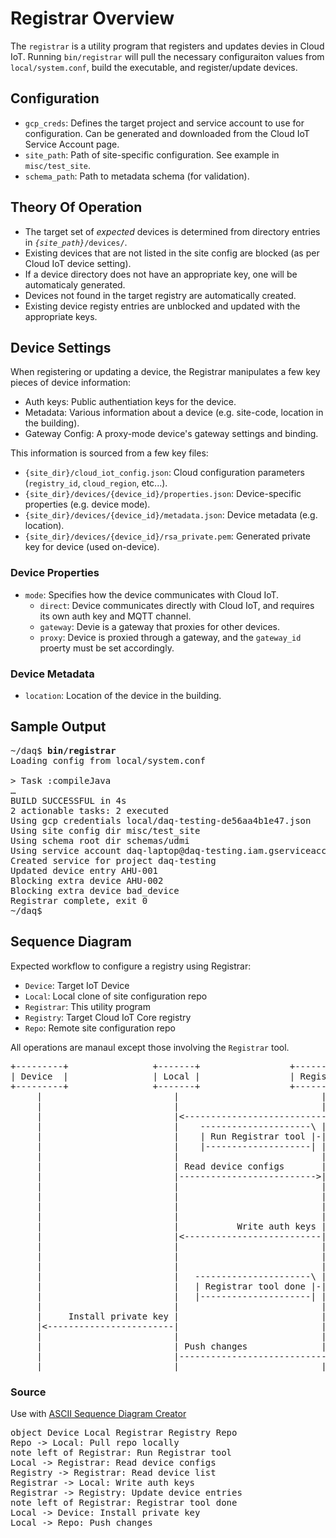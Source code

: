 # Registrar Overview

The `registrar` is a utility program that registers and updates devies in Cloud IoT.
Running `bin/registrar` will pull the necessary configuraiton values from `local/system.conf`,
build the executable, and register/update devices.

## Configuration

* `gcp_creds`: Defines the target project and service account to use for configuration.
Can be generated and downloaded from the Cloud IoT Service Account page.
* `site_path`: Path of site-specific configuration. See example in `misc/test_site`.
* `schema_path`: Path to metadata schema (for validation).

## Theory Of Operation

* The target set of _expected_ devices is determined from directory entries in
<code>_{site_path}_/devices/</code>.
* Existing devices that are not listed in the site config are blocked (as per
Cloud IoT device setting).
* If a device directory does not have an appropriate key, one will be automaticaly generated.
* Devices not found in the target registry are automatically created.
* Existing device registy entries are unblocked and updated with the appropriate keys.

## Device Settings

When registering or updating a device, the Registrar manipulates a few key pieces of device
information:
* Auth keys: Public authentiation keys for the device.
* Metadata: Various information about a device (e.g. site-code, location in the building).
* Gateway Config: A proxy-mode device's gateway settings and binding.

This information is sourced from a few key files:

* `{site_dir}/cloud_iot_config.json`:
Cloud configuration parameters (`registry_id`, `cloud_region`, etc...).
* `{site_dir}/devices/{device_id}/properties.json`:
Device-specific properties (e.g. device mode).
* `{site_dir}/devices/{device_id}/metadata.json`:
Device metadata (e.g. location).
* `{site_dir}/devices/{device_id}/rsa_private.pem`:
Generated private key for device (used on-device).

### Device Properties

* `mode`: Specifies how the device communicates with Cloud IoT.
  * `direct`: Device communicates directly with Cloud IoT, and requires its own auth key and MQTT channel.
  * `gateway`: Devie is a gateway that proxies for other devices.
  * `proxy`: Device is proxied through a gateway, and the `gateway_id` proerty must be set accordingly.

### Device Metadata

* `location`: Location of the device in the building.

## Sample Output

<pre>
~/daq$ <b>bin/registrar</b>
Loading config from local/system.conf

> Task :compileJava 
&hellip;
BUILD SUCCESSFUL in 4s
2 actionable tasks: 2 executed
Using gcp credentials local/daq-testing-de56aa4b1e47.json
Using site config dir misc/test_site
Using schema root dir schemas/udmi
Using service account daq-laptop@daq-testing.iam.gserviceaccount.com/null
Created service for project daq-testing
Updated device entry AHU-001
Blocking extra device AHU-002
Blocking extra device bad_device
Registrar complete, exit 0
~/daq$ 
</pre>

## Sequence Diagram

Expected workflow to configure a registry using Registrar:

* `Device`: Target IoT Device
* `Local`: Local clone of site configuration repo
* `Registrar`: This utility program
* `Registry`: Target Cloud IoT Core registry
* `Repo`: Remote site configuration repo

All operations are manaul except those involving the `Registrar` tool.

<pre>
+---------+                +-------+                 +-----------+                 +-----------+ +-------+
| Device  |                | Local |                 | Registrar |                 | Registry  | | Repo  |
+---------+                +-------+                 +-----------+                 +-----------+ +-------+
     |                         |                           |                             |           |
     |                         |                           |                       Pull repo locally |
     |                         |<--------------------------------------------------------------------|
     |                         |    ---------------------\ |                             |           |
     |                         |    | Run Registrar tool |-|                             |           |
     |                         |    |--------------------| |                             |           |
     |                         |                           |                             |           |
     |                         | Read device configs       |                             |           |
     |                         |-------------------------->|                             |           |
     |                         |                           |                             |           |
     |                         |                           |            Read device list |           |
     |                         |                           |<----------------------------|           |
     |                         |                           |                             |           |
     |                         |           Write auth keys |                             |           |
     |                         |<--------------------------|                             |           |
     |                         |                           |                             |           |
     |                         |                           | Update device entries       |           |
     |                         |                           |---------------------------->|           |
     |                         |   ----------------------\ |                             |           |
     |                         |   | Registrar tool done |-|                             |           |
     |                         |   |---------------------| |                             |           |
     |                         |                           |                             |           |
     |     Install private key |                           |                             |           |
     |<------------------------|                           |                             |           |
     |                         |                           |                             |           |
     |                         | Push changes              |                             |           |
     |                         |-------------------------------------------------------------------->|
     |                         |                           |                             |           |
</pre>

### Source

Use with [ASCII Sequence Diagram Creator](https://textart.io/sequence#)

<pre>
object Device Local Registrar Registry Repo
Repo -> Local: Pull repo locally
note left of Registrar: Run Registrar tool
Local -> Registrar: Read device configs
Registry -> Registrar: Read device list
Registrar -> Local: Write auth keys
Registrar -> Registry: Update device entries
note left of Registrar: Registrar tool done
Local -> Device: Install private key
Local -> Repo: Push changes
</pre>
